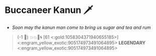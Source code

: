 # **Buccaneer Kanun** :dagger:  
- *Soon may the kanun man come to bring us sugar and tea and rum*

> (-1 :large_orange_diamond:) :boom::boom::dart::cyclone: [61 <:gold:1058304371940655185>]
<:engram_yellow_exotic:905174973491064895> __LEGENDARY__ <:engram_yellow_exotic:905174973491064895>
